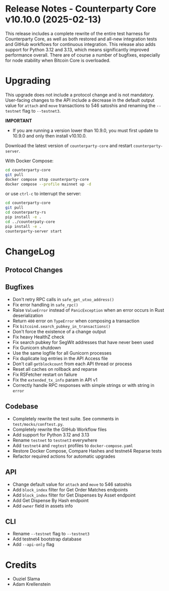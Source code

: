 # Release Notes - Counterparty Core v10.10.0 (2025-02-13)

This release includes a complete rewrite of the entire test harness for Counterparty Core, as well as both restored and all-new integration tests and GitHub workflows for continuous integration. This release also adds support for Python 3.12 and 3.13, which means significantly improved performance overall. There are of course a number of bugfixes, especially for node stability when Bitcoin Core is overloaded.


# Upgrading

This upgrade does not include a protocol change and is not mandatory. User-facing changes to the API include a decrease in the default output value for `attach` and `move` transactions to 546 satoshis and renaming the `--testnet` flag to `--testnet3`.


**IMPORTANT**
- If you are running a version lower than 10.9.0, you must first update to 10.9.0 and only then install v10.10.0.

Download the latest version of `counterparty-core` and restart `counterparty-server`.

With Docker Compose:

```bash
cd counterparty-core
git pull
docker compose stop counterparty-core
docker compose --profile mainnet up -d
```

or use `ctrl-c` to interrupt the server:

```bash
cd counterparty-core
git pull
cd counterparty-rs
pip install -e .
cd ../counterpaty-core
pip install -e .
counterparty-server start
```

# ChangeLog

## Protocol Changes

## Bugfixes

- Don't retry RPC calls in `safe_get_utxo_address()`
- Fix error handling in `safe_rpc()`
- Raise `ValueError` instead of `PanicException` when an error occurs in Rust deserialization
- Return `400` error on `TypeError` when composing a transaction
- Fix `bitcoind.search_pubkey_in_transactions()`
- Don't force the existence of a change output
- Fix heavy HealthZ check
- Fix search pubkey for SegWit addresses that have never been used
- Fix Gunicorn shutdown
- Use the same logfile for all Gunicorn processes
- Fix duplicate log entries in the API Access file
- Don't call `getblockcount` from each API thread or process
- Reset all caches on rollback and reparse
- Fix RSFetcher restart on failure
- Fix the `extended_tx_info` param in API v1
- Correctly handle RPC responses with simple strings or with string in `error`

## Codebase

- Completely rewrite the test suite. See comments in `test/mocks/conftest.py`.
- Completely rewrite the GitHub Workflow files
- Add support for Python 3.12 and 3.13
- Rename `testnet` to `testnet3` everywhere
- Add `testnet4` and `regtest` profiles to `docker-compose.yaml`
- Restore Docker Compose, Compare Hashes and testnet4 Reparse tests
- Refactor required actions for automatic upgrades

## API

- Change default value for `attach` and `move` to 546 satoshis
- Add `block_index` filter for Get Order Matches endpoints
- Add `block_index` filter for Get Dispenses by Asset endpoint
- Add Get Dispense By Hash endpoint
- Add `owner` field in assets info

## CLI

- Rename `--testnet` flag to `--testnet3`
- Add testnet4 bootstrap database
- Add `--api-only` flag

# Credits

- Ouziel Slama
- Adam Krellenstein
